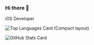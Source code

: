 ### Hi there  👋

iOS Developer

![Top Languages Card (Compact layout)](https://github-readme-stats.vercel.app/api/top-langs/?username=Nao-RandD&layout=compact)

![GitHub Stats Card](https://github-readme-stats.vercel.app/api?username=Nao-RandD)
<!--
**Nao-RandD/Nao-RandD** is a ✨ _special_ ✨ repository because its `README.md` (this file) appears on your GitHub profile.

Here are some ideas to get you started:

- 🔭 I’m currently working on ...
- 🌱 I’m currently learning ...
- 👯 I’m looking to collaborate on ...
- 🤔 I’m looking for help with ...
- 💬 Ask me about ...
- 📫 How to reach me: ...
- 😄 Pronouns: ...
- ⚡ Fun fact: ...
-->
